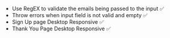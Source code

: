 - Use RegEX to validate the emails being passed to the input ✅
- Throw errors when input field is not valid and empty ✅
- Sign Up page Desktop Responsive ✅
- Thank You Page Desktop Responsive ✅
